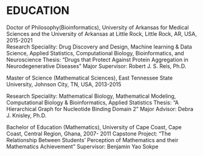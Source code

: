 # EDUCATION
Doctor of Philosophy(Bioinformatics), University of Arkansas for Medical Sciences and the University of Arkansas at Little Rock, Little Rock, AR, USA,	2015-2021	
 Research Speciality: Drug Discovery and Design, Machine learning & Data Science, Applied Statistics, Computational Biology, Bioinformatics, and Neuroscience
    Thesis: “Drugs that Protect Against Protein Aggregation in Neurodegenerative Diseases”
          Major Supervisor: Robert J. S. Reis, Ph.D.

Master of Science	(Mathematical Sciences), East Tennessee State University, Johnson City, TN, USA,	2013-2015

Research Speciality: Mathematical Biology, Mathematical Modeling, Computational Biology & Bioinformatics, Applied Statistics
       Thesis: “A Hierarchical Graph for Nucleotide Binding Domain 2”
           Major Advisor: Debra J. Knisley, Ph.D.	

Bachelor of Education (Mathematics), University of Cape Coast, Cape Coast, Central Region, Ghana,	2007- 2011
           Capstone Project: “The Relationship Between Students’ Perception of Mathematics and their Mathematics Achievement”
              Supervisor: Benjamin Yao Sokpe	

